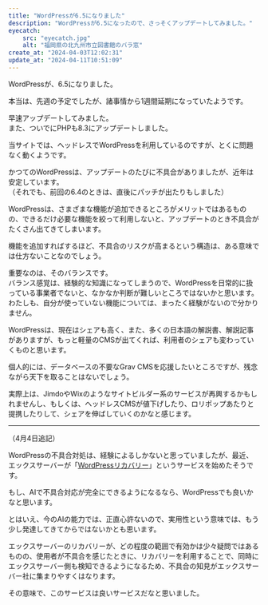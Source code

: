 ```yaml
---
title: "WordPressが6.5になりました"
description: "WordPressが6.5になったので、さっそくアップデートしてみました。"
eyecatch: 
    src: "eyecatch.jpg"
    alt: "福岡県の北九州市立図書館のバラ窓"
create_at: "2024-04-03T12:02:31"
update_at: "2024-04-11T10:51:09"
---
```


WordPressが、6.5になりました。

本当は、先週の予定でしたが、諸事情から1週間延期になっていたようです。

早速アップデートしてみました。  
また、ついでにPHPも8.3にアップデートしました。

当サイトでは、ヘッドレスでWordPressを利用しているのですが、とくに問題なく動くようです。

かつてのWordPressは、アップデートのたびに不具合がありましたが、近年は安定しています。  
（それでも、前回の6.4のときは、直後にパッチが出たりもしました）

WordPressは、さまざまな機能が追加できるところがメリットではあるものの、できるだけ必要な機能を絞って利用しないと、アップデートのとき不具合がたくさん出てきてしまいます。

機能を追加すればするほど、不具合のリスクが高まるという構造は、ある意味では仕方ないことなのでしょう。

重要なのは、そのバランスです。  
バランス感覚は、経験的な知識になってしまうので、WordPressを日常的に扱っている事業者でないと、なかなか判断が難しいところではないかと思います。  
わたしも、自分が使っていない機能については、まったく経験がないので分かりません。

WordPressは、現在はシェアも高く、また、多くの日本語の解説書、解説記事がありますが、もっと軽量のCMSが出てくれば、利用者のシェアも変わっていくものと思います。

個人的には、データベースの不要なGrav CMSを応援したいところですが、残念ながら天下を取ることはないでしょう。

実際上は、JimdoやWixのようなサイトビルダー系のサービスが再興するかもしれませんし、もしくは、ヘッドレスCMSが値下げしたり、ロリポップあたりと提携したりして、シェアを伸ばしていくのかなと感じます。

---

（4月4日追記）

WordPressの不具合対処は、経験によるしかないと思っていましたが、最近、エックスサーバーが「[WordPressリカバリー](https://www.xserver.ne.jp/manual/man_server_wprecovery.php)」というサービスを始めたそうです。

もし、AIで不具合対応が完全にできるようになるなら、WordPressでも良いかなと思います。

とはいえ、今のAIの能力では、正直心許ないので、実用性という意味では、もう少し発達してきてからではないかとも思います。

エックスサーバーのリカバリーが、どの程度の範囲で有効かは少々疑問ではあるものの、使用者が不具合を感じたときに、リカバリーを利用することで、同時にエックスサーバー側も検知できるようになるため、不具合の知見がエックスサーバー社に集まりやすくはなります。

その意味で、このサービスは良いサービスだなと思いました。
